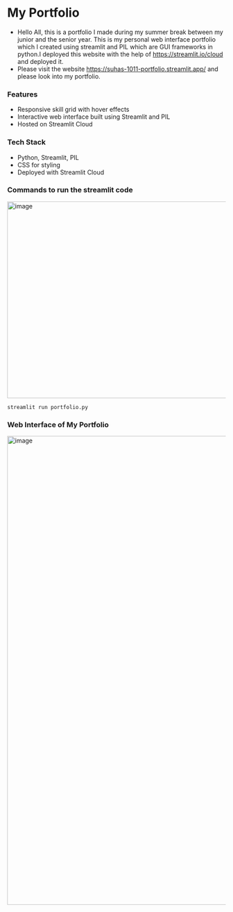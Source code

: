 # My Portfolio

- Hello All, this is a portfolio I made during my summer break between my junior and the senior year. This is my personal web interface portfolio which I created using streamlit and PIL which are GUI frameworks in python.I deployed this website with the help of https://streamlit.io/cloud and deployed it.
- Please visit the website https://suhas-1011-portfolio.streamlit.app/ and please look into my portfolio.

### Features
- Responsive skill grid with hover effects
- Interactive web interface built using Streamlit and PIL
- Hosted on Streamlit Cloud

### Tech Stack
- Python, Streamlit, PIL
- CSS for styling
- Deployed with Streamlit Cloud


### Commands to run the streamlit code
<img width="696" height="453" alt="image" src="https://github.com/user-attachments/assets/5af34bb3-31c3-451f-a78d-6f030377db90" />

   ```shell
   streamlit run portfolio.py
   ```

### Web Interface of My Portfolio
<img width="1920" height="1080" alt="image" src="https://github.com/user-attachments/assets/1f072f15-2dcf-4151-9932-2ff5f4c982bd" />







